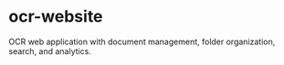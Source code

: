 # ocr-website
OCR web application with document management, folder organization, search, and analytics.
